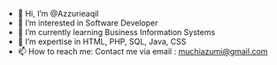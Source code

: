 - 👋 Hi, I’m @Azzurieaqil
- 👀 I’m interested in Software Developer
- 🌱 I’m currently learning Business Information Systems
- 💞️ I’m expertise in HTML, PHP, SQL, Java, CSS
- 📫 How to reach me: Contact me via email : muchiazumi@gmail.com

<!---
Azzurieaqil/Azzurieaqil is a ✨ special ✨ repository because its `README.md` (this file) appears on your GitHub profile.
You can click the Preview link to take a look at your changes.
--->
